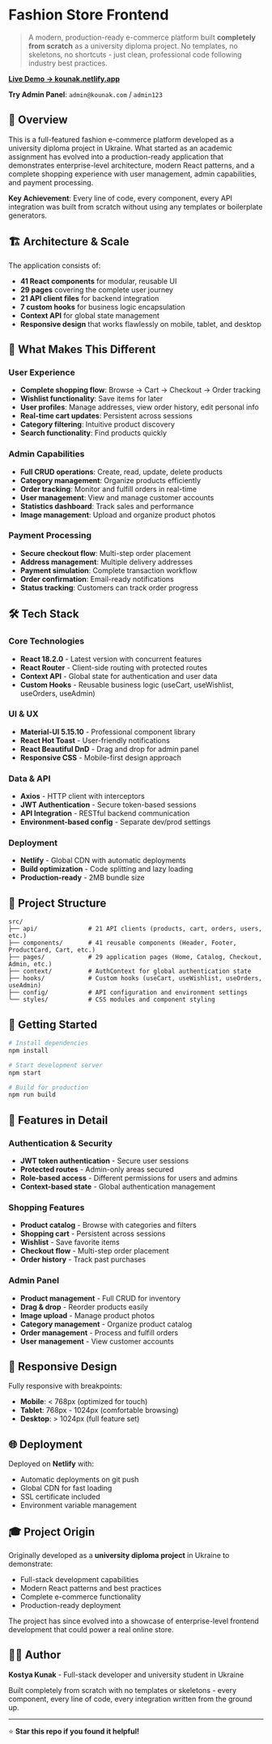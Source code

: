 # Fashion Store Frontend

> A modern, production-ready e-commerce platform built **completely from scratch** as a university diploma project. No templates, no skeletons, no shortcuts - just clean, professional code following industry best practices.

**[Live Demo → kounak.netlify.app](https://kounak.netlify.app)**

**Try Admin Panel**: `admin@kounak.com` / `admin123`

## 🎯 Overview

This is a full-featured fashion e-commerce platform developed as a university diploma project in Ukraine. What started as an academic assignment has evolved into a production-ready application that demonstrates enterprise-level architecture, modern React patterns, and a complete shopping experience with user management, admin capabilities, and payment processing.

**Key Achievement**: Every line of code, every component, every API integration was built from scratch without using any templates or boilerplate generators.

## 🏗️ Architecture & Scale

The application consists of:
- **41 React components** for modular, reusable UI
- **29 pages** covering the complete user journey
- **21 API client files** for backend integration
- **7 custom hooks** for business logic encapsulation
- **Context API** for global state management
- **Responsive design** that works flawlessly on mobile, tablet, and desktop

## 💼 What Makes This Different

### User Experience
- **Complete shopping flow**: Browse → Cart → Checkout → Order tracking
- **Wishlist functionality**: Save items for later
- **User profiles**: Manage addresses, view order history, edit personal info
- **Real-time cart updates**: Persistent across sessions
- **Category filtering**: Intuitive product discovery
- **Search functionality**: Find products quickly

### Admin Capabilities
- **Full CRUD operations**: Create, read, update, delete products
- **Category management**: Organize products efficiently  
- **Order tracking**: Monitor and fulfill orders in real-time
- **User management**: View and manage customer accounts
- **Statistics dashboard**: Track sales and performance
- **Image management**: Upload and organize product photos

### Payment Processing
- **Secure checkout flow**: Multi-step order placement
- **Address management**: Multiple delivery addresses
- **Payment simulation**: Complete transaction workflow
- **Order confirmation**: Email-ready notifications
- **Status tracking**: Customers can track order progress

## 🛠️ Tech Stack

### Core Technologies
- **React 18.2.0** - Latest version with concurrent features
- **React Router** - Client-side routing with protected routes
- **Context API** - Global state for authentication and user data
- **Custom Hooks** - Reusable business logic (useCart, useWishlist, useOrders, useAdmin)

### UI & UX
- **Material-UI 5.15.10** - Professional component library
- **React Hot Toast** - User-friendly notifications
- **React Beautiful DnD** - Drag and drop for admin panel
- **Responsive CSS** - Mobile-first design approach

### Data & API
- **Axios** - HTTP client with interceptors
- **JWT Authentication** - Secure token-based sessions
- **API Integration** - RESTful backend communication
- **Environment-based config** - Separate dev/prod settings

### Deployment
- **Netlify** - Global CDN with automatic deployments
- **Build optimization** - Code splitting and lazy loading
- **Production-ready** - 2MB bundle size

## 📁 Project Structure

```
src/
├── api/              # 21 API clients (products, cart, orders, users, etc.)
├── components/       # 41 reusable components (Header, Footer, ProductCard, Cart, etc.)
├── pages/            # 29 application pages (Home, Catalog, Checkout, Admin, etc.)
├── context/          # AuthContext for global authentication state
├── hooks/            # Custom hooks (useCart, useWishlist, useOrders, useAdmin)
├── config/           # API configuration and environment settings
└── styles/           # CSS modules and component styling
```

## 🚀 Getting Started

```bash
# Install dependencies
npm install

# Start development server
npm start

# Build for production
npm run build
```

## 🎨 Features in Detail

### Authentication & Security
- **JWT token authentication** - Secure user sessions
- **Protected routes** - Admin-only areas secured
- **Role-based access** - Different permissions for users and admins
- **Context-based state** - Global authentication management

### Shopping Features  
- **Product catalog** - Browse with categories and filters
- **Shopping cart** - Persistent across sessions
- **Wishlist** - Save favorite items
- **Checkout flow** - Multi-step order placement
- **Order history** - Track past purchases

### Admin Panel
- **Product management** - Full CRUD for inventory
- **Drag & drop** - Reorder products easily
- **Image upload** - Manage product photos
- **Category management** - Organize product catalog
- **Order management** - Process and fulfill orders
- **User management** - View customer accounts

## 📱 Responsive Design

Fully responsive with breakpoints:
- **Mobile**: < 768px (optimized for touch)
- **Tablet**: 768px - 1024px (comfortable browsing)
- **Desktop**: > 1024px (full feature set)

## 🌐 Deployment

Deployed on **Netlify** with:
- Automatic deployments on git push
- Global CDN for fast loading
- SSL certificate included
- Environment variable management

## 🎓 Project Origin

Originally developed as a **university diploma project** in Ukraine to demonstrate:
- Full-stack development capabilities
- Modern React patterns and best practices
- Complete e-commerce functionality
- Production-ready deployment

The project has since evolved into a showcase of enterprise-level frontend development that could power a real online store.

## 👨‍💻 Author

**Kostya Kunak** - Full-stack developer and university student in Ukraine

Built completely from scratch with no templates or skeletons - every component, every line of code, every integration written from the ground up.

---

⭐ **Star this repo if you found it helpful!**

